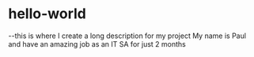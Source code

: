 # hello-world
--this is where I create a long description for my project
My name is Paul and have an amazing job as an IT SA for just 2 months
